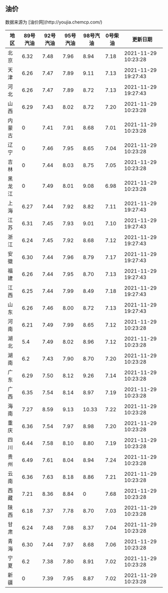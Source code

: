 
<!DOCTYPE html>
<html lang="zh-cn">
<head>
<link href="https://cdn.jsdelivr.net/gh/RookieFanzk/link/github.css" rel="stylesheet">
</head>

<body>
<h2>油价</h2>
<p>数据来源为 [油价网](http://youjia.chemcp.com/) </p>
<table>
<thead>
<tr>
<th>地区</th>
<th>89号汽油</th>
<th>92号汽油</th>
<th>95号汽油</th>
<th>98号汽油</th>
<th>0号柴油</th>
<th>更新日期</th>
</tr>
</thead>
<tbody>
<tr>
<td>北京</td>
<td>6.32</td>
<td>7.48</td>
<td>7.96</td>
<td>8.94</td>
<td>7.18</td>
<td>2021-11-29 10:23:28</td>
</tr>
<tr>
<td>天津</td>
<td>6.26</td>
<td>7.47</td>
<td>7.89</td>
<td>9.11</td>
<td>7.13</td>
<td>2021-11-29 19:27:43</td>
</tr>
<tr>
<td>河北</td>
<td>6.26</td>
<td>7.47</td>
<td>7.89</td>
<td>8.72</td>
<td>7.13</td>
<td>2021-11-29 19:27:43</td>
</tr>
<tr>
<td>山西</td>
<td>6.29</td>
<td>7.43</td>
<td>8.02</td>
<td>8.72</td>
<td>7.20</td>
<td>2021-11-29 10:23:28</td>
</tr>
<tr>
<td>内蒙古</td>
<td>0</td>
<td>7.41</td>
<td>7.91</td>
<td>8.68</td>
<td>7.01</td>
<td>2021-11-29 10:23:28</td>
</tr>
<tr>
<td>辽宁</td>
<td>0</td>
<td>7.46</td>
<td>7.95</td>
<td>8.65</td>
<td>7.04</td>
<td>2021-11-29 10:23:28</td>
</tr>
<tr>
<td>吉林</td>
<td>0</td>
<td>7.44</td>
<td>8.03</td>
<td>8.75</td>
<td>7.05</td>
<td>2021-11-29 10:23:28</td>
</tr>
<tr>
<td>黑龙江</td>
<td>0</td>
<td>7.49</td>
<td>8.01</td>
<td>9.08</td>
<td>6.98</td>
<td>2021-11-29 10:23:28</td>
</tr>
<tr>
<td>上海</td>
<td>6.27</td>
<td>7.44</td>
<td>7.92</td>
<td>8.82</td>
<td>7.11</td>
<td>2021-11-29 19:27:43</td>
</tr>
<tr>
<td>江苏</td>
<td>6.31</td>
<td>7.45</td>
<td>7.93</td>
<td>9.01</td>
<td>7.10</td>
<td>2021-11-29 19:27:43</td>
</tr>
<tr>
<td>浙江</td>
<td>6.24</td>
<td>7.45</td>
<td>7.92</td>
<td>8.68</td>
<td>7.12</td>
<td>2021-11-29 19:27:43</td>
</tr>
<tr>
<td>安徽</td>
<td>6.30</td>
<td>7.44</td>
<td>7.96</td>
<td>8.79</td>
<td>7.17</td>
<td>2021-11-29 19:27:43</td>
</tr>
<tr>
<td>福建</td>
<td>6.26</td>
<td>7.44</td>
<td>7.95</td>
<td>8.70</td>
<td>7.13</td>
<td>2021-11-29 19:27:43</td>
</tr>
<tr>
<td>江西</td>
<td>6.25</td>
<td>7.44</td>
<td>7.99</td>
<td>8.49</td>
<td>7.18</td>
<td>2021-11-29 19:27:43</td>
</tr>
<tr>
<td>山东</td>
<td>6.26</td>
<td>7.46</td>
<td>8.00</td>
<td>8.72</td>
<td>7.13</td>
<td>2021-11-29 19:27:43</td>
</tr>
<tr>
<td>河南</td>
<td>6.21</td>
<td>7.49</td>
<td>7.99</td>
<td>8.65</td>
<td>7.12</td>
<td>2021-11-29 10:23:28</td>
</tr>
<tr>
<td>湖北</td>
<td>5.4</td>
<td>7.49</td>
<td>8.02</td>
<td>8.96</td>
<td>7.12</td>
<td>2021-11-29 10:23:28</td>
</tr>
<tr>
<td>湖南</td>
<td>6.2</td>
<td>7.43</td>
<td>7.90</td>
<td>8.70</td>
<td>7.20</td>
<td>2021-11-29 10:23:28</td>
</tr>
<tr>
<td>广东</td>
<td>6.29</td>
<td>7.50</td>
<td>8.12</td>
<td>9.26</td>
<td>7.14</td>
<td>2021-11-29 10:23:28</td>
</tr>
<tr>
<td>广西</td>
<td>6.35</td>
<td>7.54</td>
<td>8.14</td>
<td>8.97</td>
<td>7.19</td>
<td>2021-11-29 10:23:28</td>
</tr>
<tr>
<td>海南</td>
<td>7.27</td>
<td>8.59</td>
<td>9.13</td>
<td>10.33</td>
<td>7.22</td>
<td>2021-11-29 10:23:28</td>
</tr>
<tr>
<td>重庆</td>
<td>6.36</td>
<td>7.54</td>
<td>7.97</td>
<td>8.98</td>
<td>7.20</td>
<td>2021-11-29 10:23:28</td>
</tr>
<tr>
<td>四川</td>
<td>6.44</td>
<td>7.58</td>
<td>8.10</td>
<td>8.80</td>
<td>7.19</td>
<td>2021-11-29 10:23:28</td>
</tr>
<tr>
<td>贵州</td>
<td>6.49</td>
<td>7.61</td>
<td>8.04</td>
<td>8.94</td>
<td>7.24</td>
<td>2021-11-29 10:23:28</td>
</tr>
<tr>
<td>云南</td>
<td>6.36</td>
<td>7.63</td>
<td>8.18</td>
<td>8.86</td>
<td>7.21</td>
<td>2021-11-29 10:23:28</td>
</tr>
<tr>
<td>西藏</td>
<td>7.21</td>
<td>8.36</td>
<td>8.84</td>
<td>0</td>
<td>7.68</td>
<td>2021-11-29 10:23:28</td>
</tr>
<tr>
<td>陕西</td>
<td>6.18</td>
<td>7.37</td>
<td>7.78</td>
<td>8.70</td>
<td>7.03</td>
<td>2021-11-29 10:23:28</td>
</tr>
<tr>
<td>甘肃</td>
<td>6.24</td>
<td>7.48</td>
<td>7.98</td>
<td>8.37</td>
<td>7.04</td>
<td>2021-11-29 10:23:28</td>
</tr>
<tr>
<td>青海</td>
<td>6.30</td>
<td>7.44</td>
<td>7.97</td>
<td>8.68</td>
<td>7.06</td>
<td>2021-11-29 10:23:28</td>
</tr>
<tr>
<td>宁夏</td>
<td>6.2</td>
<td>7.38</td>
<td>7.80</td>
<td>8.91</td>
<td>7.02</td>
<td>2021-11-29 10:23:28</td>
</tr>
<tr>
<td>新疆</td>
<td>0</td>
<td>7.39</td>
<td>7.95</td>
<td>8.87</td>
<td>7.02</td>
<td>2021-11-29 10:23:28</td>
</tr>
</tbody>
</table>
</body>
</html>

